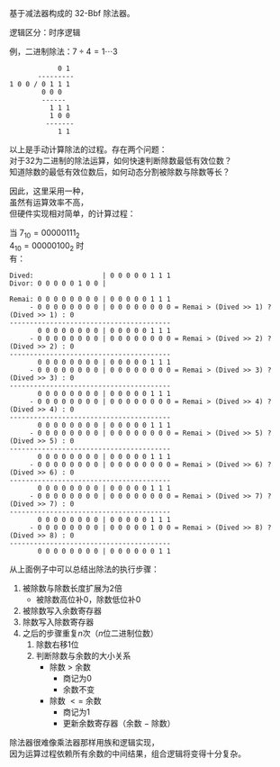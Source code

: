 基于减法器构成的 32-Bbf 除法器。

逻辑区分：时序逻辑

例，二进制除法：$`7 \div 4 = 1 \cdots 3`$

                0 1    
           ---------   
    1 0 0 / 0 1 1 1    
            0 0 0      
            ------     
              1 1 1    
              1 0 0    
             -------   
                1 1    

以上是手动计算除法的过程。存在两个问题： \
对于32为二进制的除法运算，如何快速判断除数最低有效位数？ \
知道除数的最低有效位数后，如何动态分割被除数与除数等长？

因此，这里采用一种， \
虽然有运算效率不高， \
但硬件实现相对简单，的计算过程：

当 $`7_{10} = 00000111_{2}`$ \
$`4_{10} = 00000100_{2}`$ 时 \
有：

    Dived:                 | 0 0 0 0 0 1 1 1 
    Divor: 0 0 0 0 0 1 0 0 |                  
    
    Remai: 0 0 0 0 0 0 0 0 | 0 0 0 0 0 1 1 1 
         - 0 0 0 0 0 0 0 0 | 0 0 0 0 0 0 0 0 = Remai > (Dived >> 1) ? (Dived >> 1) : 0 
    ----------------------------------------
           0 0 0 0 0 0 0 0 | 0 0 0 0 0 1 1 1 
         - 0 0 0 0 0 0 0 0 | 0 0 0 0 0 0 0 0 = Remai > (Dived >> 2) ? (Dived >> 2) : 0 
    ----------------------------------------
           0 0 0 0 0 0 0 0 | 0 0 0 0 0 1 1 1 
         - 0 0 0 0 0 0 0 0 | 0 0 0 0 0 0 0 0 = Remai > (Dived >> 3) ? (Dived >> 3) : 0 
    ----------------------------------------
           0 0 0 0 0 0 0 0 | 0 0 0 0 0 1 1 1 
         - 0 0 0 0 0 0 0 0 | 0 0 0 0 0 0 0 0 = Remai > (Dived >> 4) ? (Dived >> 4) : 0 
    ----------------------------------------
           0 0 0 0 0 0 0 0 | 0 0 0 0 0 1 1 1 
         - 0 0 0 0 0 0 0 0 | 0 0 0 0 0 0 0 0 = Remai > (Dived >> 5) ? (Dived >> 5) : 0 
    ----------------------------------------
           0 0 0 0 0 0 0 0 | 0 0 0 0 0 1 1 1 
         - 0 0 0 0 0 0 0 0 | 0 0 0 0 0 0 0 0 = Remai > (Dived >> 6) ? (Dived >> 6) : 0 
    ----------------------------------------
           0 0 0 0 0 0 0 0 | 0 0 0 0 0 1 1 1 
         - 0 0 0 0 0 0 0 0 | 0 0 0 0 0 0 0 0 = Remai > (Dived >> 7) ? (Dived >> 7) : 0 
    ----------------------------------------
           0 0 0 0 0 0 0 0 | 0 0 0 0 0 1 1 1 
         - 0 0 0 0 0 0 0 0 | 0 0 0 0 0 1 0 0 = Remai > (Dived >> 8) ? (Dived >> 8) : 0 
    ----------------------------------------
           0 0 0 0 0 0 0 0 | 0 0 0 0 0 0 1 1  

从上面例子中可以总结出除法的执行步骤：
1. 被除数与除数长度扩展为$`2`$倍
   - 被除数高位补$`0`$，除数低位补$`0`$
2. 被除数写入余数寄存器
3. 除数写入除数寄存器
4. 之后的步骤重复$`n`$次（$`n`$位二进制位数）
   1. 除数右移$`1`$位
   2. 判断除数与余数的大小关系
      - 除数 $`>`$ 余数
        - 商记为$`0`$
        - 余数不变
      - 除数 $`<=`$ 余数
        - 商记为$`1`$
        - 更新余数寄存器（余数 $`-`$ 除数）

除法器很难像乘法器那样用族和逻辑实现， \
因为运算过程依赖所有余数的中间结果，组合逻辑将变得十分复杂。